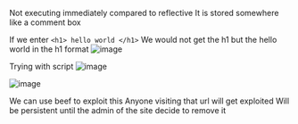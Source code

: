 Not executing immediately compared to reflective 
It is stored somewhere like a comment box



If we enter `<h1> hello world </h1>`
We would not get the h1 but the hello world in the h1 format
![image](https://github.com/VietTheBarbarian/Manual-Application-Testing/assets/56415307/a2c1fc73-de16-4a11-a684-ebf0a93fc1e3)



Trying with script
![image](https://github.com/VietTheBarbarian/Manual-Application-Testing/assets/56415307/43d8146c-1e07-49ea-9aaf-15a7b7174ea9)

![image](https://github.com/VietTheBarbarian/Manual-Application-Testing/assets/56415307/04d5591d-2089-4f54-9e5f-6baeed9a400c)


We can use beef to exploit this
Anyone visiting that url will get exploited 
Will be persistent until the admin of the site decide to remove it 
